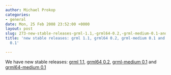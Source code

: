 ```yaml
---
author: Michael Prokop
categories:
- general
date: Mon, 25 Feb 2008 23:52:00 +0000
layout: post
slug: 273-new-stable-releases-grml-1.1,-grml64-0.2,-grml-medium-0.1-and-grml64-medium-0.1
title: 'new stable releases: grml 1.1, grml64 0.2, grml-medium 0.1 and grml64-medium
  0.1'

---
```

We have new stable releases: [grml 1\.1](https://grml.org/changelogs/README-grml-1.1/), [grml64 0\.2](https://grml.org/changelogs/README-grml64-0.2/), [grml\-medium 0\.1](https://grml.org/changelogs/README-grml64-medium-0.1/) and [grml64\-medium 0\.1](https://grml.org/changelogs/README-grml64-medium-0.1/)
